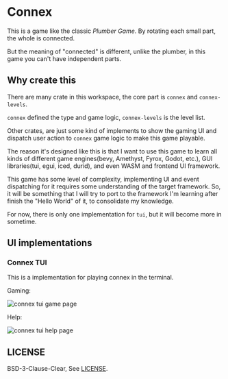 # Connex

This is a game like the classic *Plumber Game*.  By rotating each small part, the whole is connected.

But the meaning of "connected" is different, unlike the plumber, in this game you can't have independent parts.

## Why create this

There are many crate in this workspace, the core part is `connex` and `connex-levels`.

`connex` defined the type and game logic, `connex-levels` is the level list.

Other crates, are just some kind of implements to show the gaming UI and dispatch user action to `connex` game logic to make this game playable.

The reason it's designed like this is that I want to use this game to learn all kinds of different game engines(bevy, Amethyst, Fyrox, Godot, etc.), GUI libraries(tui, egui, iced, durid), and even WASM and frontend UI framework.

This game has some level of complexity, implementing UI and event dispatching for it requires some understanding of the target framework. So, it will be something that I will try to port to the framework I'm learning after finish the "Hello World" of it, to consolidate my knowledge.

For now, there is only one implementation for `tui`, but it will become more in sometime.

## UI implementations

### Connex TUI

This is a implementation for playing connex in the terminal.

Gaming:

![connex tui game page][connex-tui-game-screenshot]

Help:

![connex tui help page][connex-tui-help-screenshot]

## LICENSE

BSD-3-Clause-Clear, See [LICENSE].

[connex-tui-game-screenshot]: https://rikka.7sdre.am/files/addcffb1-60ef-4f38-bcf1-e8d0020124a9.png
[connex-tui-help-screenshot]: https://rikka.7sdre.am/files/38ec9354-cfc9-4885-9d80-40091cb0d122.png
[LICENSE]: https://github.com/7sDream/connex/blob/master/LICENSE
